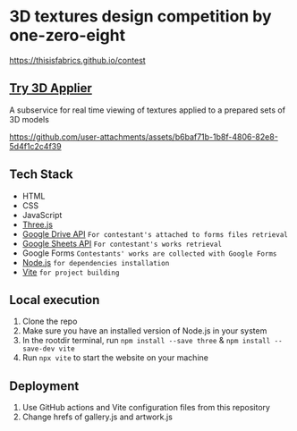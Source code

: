 # 3D textures design competition by one-zero-eight

https://thisisfabrics.github.io/contest

## [Try 3D Applier](https://thisisfabrics.github.io/contest/3dapplier.html)

A subservice for real time viewing of textures applied to a prepared sets of 3D models

https://github.com/user-attachments/assets/b6baf71b-1b8f-4806-82e8-5d4f1c2c4f39

## Tech Stack

- HTML
- CSS
- JavaScript
- [Three.js](https://threejs.org/)
- [Google Drive API](https://developers.google.com/drive/api/guides/about-sdk) `For contestant's attached to forms files retrieval`
- [Google Sheets API](https://developers.google.com/workspace/sheets/api/guides/concepts) `For contestant's works retrieval`
- Google Forms `Contestants' works are collected with Google Forms`
- [Node.js](https://nodejs.org/en)  `for dependencies installation`
- [Vite](https://vite.dev/) `for project building`

## Local execution

1. Clone the repo
2. Make sure you have an installed version of Node.js in your system
3. In the rootdir terminal, run
`npm install --save three` & `npm install --save-dev vite`
4. Run `npx vite` to start the website on your machine

## Deployment
1. Use GitHub actions and Vite configuration files from this repository 
2. Change hrefs of gallery.js and artwork.js

